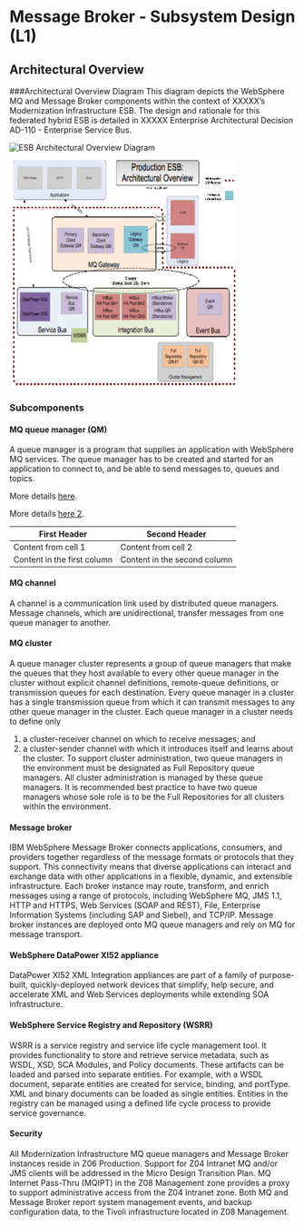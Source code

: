 

# Message Broker - Subsystem Design (L1)

## Architectural Overview

###Architectural Overview Diagram
This diagram depicts the WebSphere MQ and Message Broker components within the context of XXXXX’s Modernization Infrastructure ESB.  The design and rationale for this federated hybrid ESB is detailed in XXXXX Enterprise Architectural Decision AD-110 - Enterprise Service Bus.

![ESB Architectural Overview Diagram](https://www.leveragingtechnology.com/wp-content/uploads/2016/03/API-Connect-and-IIB_InterConnect-presentation-6.jpg)

<img src="/images/image002.gif" width="400" height="400" />

### Subcomponents 

#### MQ queue manager (QM)
A queue manager is a program that supplies an application with WebSphere MQ services. The queue manager has to be created and started for an application to connect to, and be able to send messages to, queues and topics. 

More details [here](https://drive.google.com/open?id=0B4vgoY1-SaY9RnVqM0dsM2pNeHM).

More details [here 2](https://github.com/jpalmeiro/pd/blob/master/ActivityManager_L2ComponentDesign.md).


First Header | Second Header
------------ | -------------
Content from cell 1 | Content from cell 2
Content in the first column | Content in the second column



#### MQ channel
A channel is a communication link used by distributed queue managers.  Message channels, which are unidirectional, transfer messages from one queue manager to another.

#### MQ cluster
A queue manager cluster represents a group of queue managers that make the queues that they host available to every other queue manager in the cluster without explicit channel definitions, remote-queue definitions, or transmission queues for each destination. Every queue manager in a cluster has a single transmission queue from which it can transmit messages to any other queue manager in the cluster. Each queue manager in a cluster needs to define only
1.	a cluster-receiver channel on which to receive messages; and 
2.	a cluster-sender channel with which it introduces itself and learns about the cluster.
To support cluster administration, two queue managers in the environment must be designated as Full Repository queue managers.  All cluster administration is managed by these queue managers.  It is recommended best practice to have two queue managers whose sole role is to be the Full Repositories for all clusters within the environment. 

#### Message broker
IBM WebSphere Message Broker connects applications, consumers, and providers together regardless of the message formats or protocols that they support. This connectivity means that diverse applications can interact and exchange data with other applications in a flexible, dynamic, and extensible infrastructure. Each broker instance may route, transform, and enrich messages using a range of protocols, including WebSphere MQ, JMS 1.1, HTTP and HTTPS, Web Services (SOAP and REST), File, Enterprise Information Systems (including SAP and Siebel), and TCP/IP.
Message broker instances are deployed onto MQ queue managers and rely on MQ for message transport.

####	WebSphere DataPower XI52 appliance
DataPower XI52 XML Integration appliances are part of a family of purpose-built, quickly-deployed network devices that simplify, help secure, and accelerate XML and Web Services deployments while extending SOA infrastructure.  

####	WebSphere Service Registry and Repository (WSRR)
WSRR is a service registry and service life cycle management tool.  It provides functionality to store and retrieve service metadata, such as WSDL,  XSD,  SCA Modules, and Policy documents.  These artifacts can be loaded and parsed into separate entities. For example, with a WSDL document, separate entities are created for service, binding, and portType. XML and binary documents can be loaded as single entities. Entities in the registry can be managed using a defined life cycle process to provide service governance. 

####	Security
All Modernization Infrastructure MQ queue managers and Message Broker instances reside in Z06 Production. Support for Z04 Intranet MQ and/or JMS clients will be addressed in the Micro Design Transition Plan. MQ Internet Pass-Thru (MQIPT) in the Z08 Management zone provides a proxy to support administrative access from the Z04 Intranet zone.  Both MQ and Message Broker report system management events, and backup configuration data, to the Tivoli infrastructure located in Z08 Management. 
